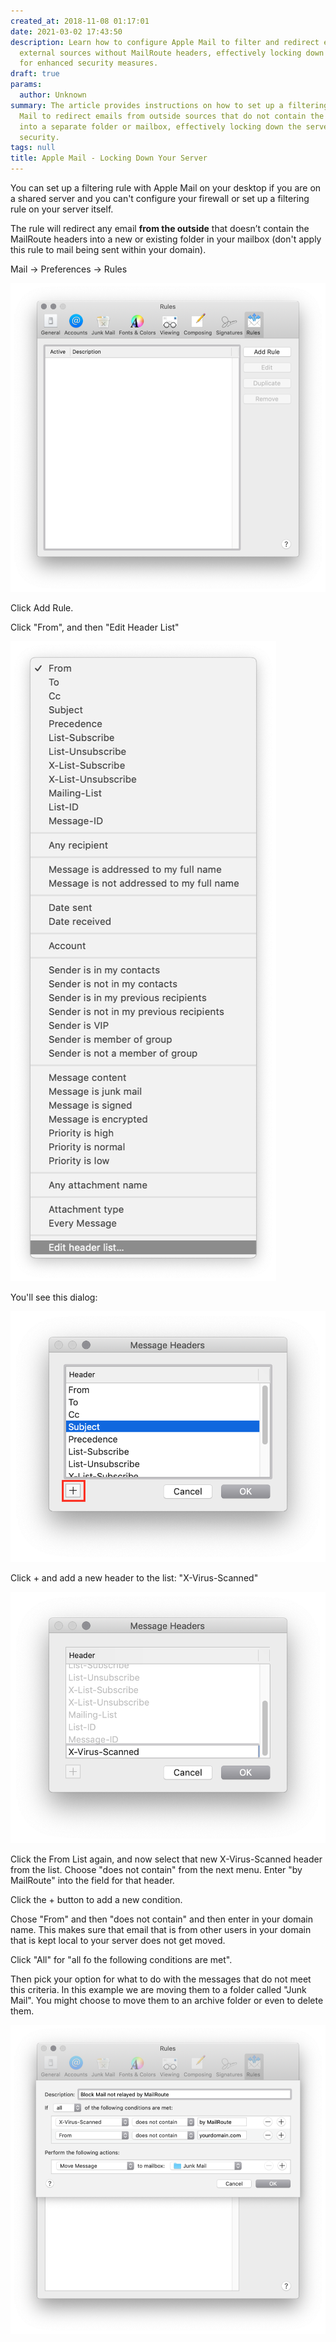 ```yaml
---
created_at: 2018-11-08 01:17:01
date: 2021-03-02 17:43:50
description: Learn how to configure Apple Mail to filter and redirect emails from
  external sources without MailRoute headers, effectively locking down your server
  for enhanced security measures.
draft: true
params:
  author: Unknown
summary: The article provides instructions on how to set up a filtering rule in Apple
  Mail to redirect emails from outside sources that do not contain the MailRoute headers
  into a separate folder or mailbox, effectively locking down the server for added
  security.
tags: null
title: Apple Mail - Locking Down Your Server
---
```



You can set up a filtering rule with Apple Mail on your desktop if you are on
a shared server and you can't configure your firewall or set up a filtering
rule on your server itself.

The rule will redirect any email **from the outside** that doesn’t contain the
MailRoute headers into a new or existing folder in your mailbox (don't apply
this rule to mail being sent within your domain).

Mail -> Preferences -> Rules

![PastedGraphic-16.png](blobid0.png)

Click Add Rule.

Click "From", and then "Edit Header List"

![PastedGraphic-18.png](blobid1.png)

You'll see this dialog:

![PastedGraphic-19.png](blobid2.png)

Click + and add a new header to the list: "X-Virus-Scanned"

![PastedGraphic-20.png](blobid3.png)

Click the From List again, and now select that new X-Virus-Scanned header from
the list. Choose "does not contain" from the next menu. Enter "by MailRoute"
into the field for that header.

Click the + button to add a new condition.

Chose "From" and then "does not contain" and then enter in your domain name.
This makes sure that email that is from other users in your domain that is
kept local to your server does not get moved.

Click "All" for "all fo the following conditions are met".

Then pick your option for what to do with the messages that do not meet this
criteria. In this example we are moving them to a folder called "Junk Mail".
You might choose to move them to an archive folder or even to delete them.

![PastedGraphic-26.png](blobid4.png)

